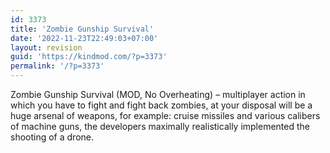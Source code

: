 ```yaml
---
id: 3373
title: 'Zombie Gunship Survival'
date: '2022-11-23T22:49:03+07:00'
layout: revision
guid: 'https://kindmod.com/?p=3373'
permalink: '/?p=3373'
---
```


Zombie Gunship Survival (MOD, No Overheating) – multiplayer action in which you have to fight and fight back zombies, at your disposal will be a huge arsenal of weapons, for example: cruise missiles and various calibers of machine guns, the developers maximally realistically implemented the shooting of a drone.